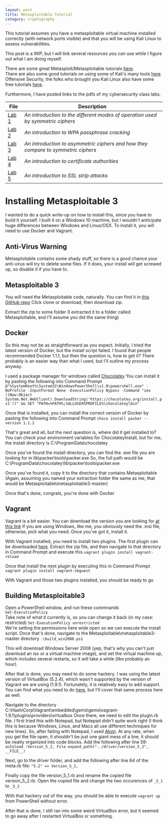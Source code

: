 ```yaml
---
layout: post
title: Metasploitable Tutorial
category: cryptography
---
```


This tutorial assumes you have a metasploitable virtual machine installed
correctly (with network ports visible) and that you will be using Kali Linux to
assess vulnerabilities.

This post is a WIP, but I will link several resources you can use while I figure
out what I am doing myself.

There are some great Metasploit/Metasploitable tutorials [here](http://www.hackingtutorials.org/metasploit-tutorials/).  
There are also some good tutorials on using some of Kali's many tools [here](https://null-byte.wonderhowto.com/how-to/).  
Offensive Security, the folks who brought you Kali Linux also have some free
tutorials [here](https://www.offensive-security.com/metasploit-unleashed/).  

Furthermore, I have posted links to the pdfs of my cybersecurity class labs.


| File                            | Description                                                                       |
| ------------------------------- | --------------------------------------------------------------------------------- |
| [Lab 1](/public/files/LAB1.pdf) | *An introduction to the different modes of operation used by symmetric ciphers*   |
| [Lab 2](/public/files/LAB2.pdf) | *An introduction to WPA passphrase cracking*                                      |
| [Lab 3](/public/files/LAB3.pdf) | *An introduction to asymmetric ciphers and how they compare to symmetric ciphers* |
| [Lab 4](/public/files/LAB4.pdf) | *An introduction to certificate authorities*                                      |
| [Lab 5](/public/files/LAB5.pdf) | *An introduction to SSL strip attacks*                                            |

# Installing Metasploitable 3
I wanted to do a quick write-up on how to install this, since you have to build
it yourself. I built it on a Windows 10 machine, but I wouldn't anticipate huge
differences between Windows and Linux/OSX. To install it, you will need to use
Docker and Vagrant.

## Anti-Virus Warning
Metasploitable contains some shady stuff, so there is a good chance your
anti-virus will try to delete some files. If it does, your install will get
screwed up, so disable it if you have to.

## Metasploitable 3
You will need the Metasploitable code, naturally. You can find it in [this GitHub repo](https://github.com/rapid7/metasploitable3)
Click clone or download, then download zip.

Extract the zip to some folder (I extracted it to a folder called Metasploitable,
  and I'll assume you did the same thing)

## Docker
So this may not be as straightforward as you expect. Initially, I tried the
latest version of Docker, but the install script failed. I found that people
recommended Docker 1.1.1, but then the question is, how to get it? There
probably is an easier way than what I used, but I'll outline my process anyway.

I used a package manager for windows called [Chocolatey](https://chocolatey.org/)
You can install it by pasting the following into Command Prompt `@"%SystemRoot%\System32\WindowsPowerShell\v1.0\powershell.exe" -NoProfile -InputFormat None -ExecutionPolicy Bypass -Command "iex ((New-Object System.Net.WebClient).DownloadString('https://chocolatey.org/install.ps1'))" && SET "PATH=%PATH%;%ALLUSERSPROFILE%\chocolatey\bin"
`

Once that is installed, you can install the correct version of Docker by pasting
the following into Command Prompt `choco install packer --version 1.1.1`

That's great and all, but the next question is, where did it get installed to?
You can check your environment variables for ChocolateyInstall, but for me, the
install directory is C:\ProgramData\chocolatey

Once you've found the install directory, you can find the .exe file you are
looking for in lib\packer\tools\packer.exe   So, the full path would be
C:\ProgramData\chocolatey\lib\packer\tools\packer.exe

Once you've found it, copy it to the directory that contains Metasploitable (Again,
  assuming you named your extraction folder the same as me, that would be Metasploitable\metasploitable3-master)

Once that's done, congrats, you're done with Docker

## Vagrant
Vagrant is a bit easier. You can download the version you are looking for [at this link](https://releases.hashicorp.com/vagrant/1.9.1/)
If you are using Windows, like me, you obviously need the .msi file, otherwise,
pick what you need. Once you've got it, install it.

With Vagrant installed, you need to install two plugins. The first plugin can be
downloaded [here](https://github.com/aidanns/vagrant-reload/archive/v0.0.1.zip).
Extract the zip file, and then navigate to that directory in Command Prompt and
execute this `vagrant plugin install vagrant-reload`

Once that install the next plugin by executing this in Command Prompt `vagrant plugin install vagrant-vbguest`

With Vagrant and those two plugins installed, you should be ready to go

## Building Metasploitable3

Open a PowerShell window, and run these commnands  
`Get-ExecutionPolicy`  
Take note of what it currently is, so you can change it back (in my case: restricted)
`Set-ExecutionPolicy unrestricted`  
We're setting the permissions here wide open so we can execute the install
script. Once that's done, navigate to the Metasploitable\metasploitable3-master
directory
`.\build_win2008.ps1`

This will download Windows Server 2008 (yep, that's why you can't just download
an iso or a virtual machine image), and set the virtual machine up, which includes
several restarts, so it will take a while (like probably an hour).

After that is done, you may need to do some hackery. I was using the latest
version of VirtualBox (5.2.4), which wasn't supported by the version of Vagrant
we are using (1.9.1). Fortunately, it is relatively easy to add support. You can
find what you need to do [here](https://github.com/hashicorp/vagrant/issues/9090),
but I'll cover that same process here as well.

Navigate to the directory C:\HashiCorp\Vagrant\embedded\gems\gems\vagrant-1.9.1\plugins\providers\virtualbox
Once there, we need to edit the plugin.rb file. I first tried this with Notepad,
but Notepad didn't quite work right (I think this is because Windows, Linux, and
Macs all use different techniques for new lines). So, after failing with Notepad,
I used [Atom](https://atom.io/). At any rate, when you get the file open, it
shouldn't be just one giant mess of a line, it should be neatly organized into
code blocks. Add the following after line 59: `autoload :Version_5_2, File.expand_path("../driver/version_5_2", __FILE__)`

Next, go to the driver folder, and add the following after line 64 of the meta.rb
file: `"5.2" => Version_5_2,`

Finally copy the file version_5_1.rb and rename the copied file version_5_2.rb.
Open the copied file and change the two occurences of `_5_1` to `_5_2`

With that hackery out of the way, you should be able to execute `vagrant up`
from PowerShell without error.

After that is done, I still ran into some weird VirtualBox error, but it seemed
to go away after I restarted VirtualBox or something.

<!-- <script>
var remote_ip = prompt("Please enter Metasploitable's IP address");
var host_ip = prompt("Please enter your IP address");
document.getElementById('remote_ip_addr').innerHTML = remote_ip;
document.getElementById('host_ip_addr').innerHTML = host_ip;
</script> -->
